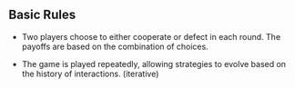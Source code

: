 ## Basic Rules
- Two players choose to either cooperate or defect in each round. The payoffs are based on the combination of choices.

- The game is played repeatedly, allowing strategies to evolve based on the history of interactions. (iterative)